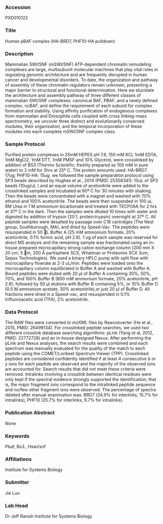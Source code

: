 ### Accession
PXD010122

### Title
Human pBAF complex (HA-BRD7, PHF10-HA pulldown)

### Description
Mammalian SWI/SNF (mSWI/SNF) ATP-dependent chromatin remodeling complexes are large, multisubunit molecular machines that play vital roles in regulating genomic architecture and are frequently disrupted in human cancer and developmental disorders. To date, the organization and pathway of assembly of these chromatin regulators remain unknown, presenting a major barrier to structural and functional determination. Here we elucidate the architecture and assembly pathway of three different classes of mammalian SWI/SNF complexes: canonical BAF, PBAF, and a newly defined complex, ncBAF, and define the requirement of each subunit for complex formation and stability. Using affinity purification of endogenous complexes from mammalian and Drosophila cells coupled with cross linking-mass spectrometry, we uncover three distinct and evolutionarily conserved modules, their organization, and the temporal incorporation of these modules into each complete mSWI/SNF complex class.

### Sample Protocol
Purified protein complexes in 25mM HEPES pH 7.6, 150 mM KCl, 1mM EDTA, 1mM MgCl2, 1mM DTT, 1mM PMSF and 10% Glycerol, were crosslinked by addition of BS3 (Thermo Scientific; freshly prepared as 100 mM in pure water) to 2 mM for 2hrs at 25º C. The protein amounts used: HA-BRD7: 17ug; PHF10-HA: 15ug. we followed the sample preparation protocol using SP3 beads described by Hughes et al., 2014 (PMID: 25358341): 10uL of SP3 beads (10ug/uL ) and an equal volume of acetonitrile were added to the crosslinked samples and incubated at 60º C for 30 minutes with shaking. Then the beads were concentrated with a magnet and washed with 70% ethanol and 100% acetonitrile. The beads were then suspended in 100 uL 8M Urea in 1 M ammonium bicarbonate and treated with TECP/IAA for 2 hrs at 37º C in the dark. Then the samples were diluted 10 times with water and digested by addition of trypsin (20:1, protein:trypsin) overnight at 37º C. All peptide samples were desalted by passage over C18 cartridges (The Nest group, Southborough, MA),  and dried by Speed-Vac. The peptides were resuspended in 50 L Buffer A (25 mM ammonium formate, 20% acetonitrile, 0.1% formic acid, pH 2.8). 1 ug of each sample was reserved for direct MS analysis and the remaining sample was fractionated using an in-house prepared microcapillary strong cation exchange column (200 mm X 20 cm; 5 m, 200 Å partisphere SCX, Whatman or Proteomix SCX 3um, Sepax Technologies). We used a binary HPLC pump with split flow with microcapillary flowrate at 2-3 uL/min.  Peptides were loaded onto the microcapillary column equilibrated in Buffer A and washed with Buffer A. Bound peptides were eluted with 20 μl of Buffer A containing 30%, 50%, 70%, and 100% Buffer B (800 mM ammonium formate, 20% acetonitrile, pH 2.8), followed by 50 μl elutions with Buffer B containing 5%, or 10% Buffer D (0.5 M ammonium acetate, 30% acetonitrile),or just 20 μl of Buffer D. All fractions were dried in a Speed-vac, and resuspended in 0.1% trifluoroacetic acid (TFA), 2% acetonitrile.

### Data Protocol
The RAW files were converted to mzXML files by Rawconverter (He et al., 2015, PMID: 26499134). For crosslinked peptide searches, we used two different crosslink database searching algorithms: pLink (Yang et al, 2012, PMID: 22772728) and an in-house designed Nexus.  After performing the pLink and Nexus analyses, the search results were combined and each spectrum was manually evaluated for the quality of the match to each peptide using the COMET/Lorikeet Spectrum Viewer (TPP). Crosslinked peptides are considered confidently identified if at least 4 consecutive b or y ions for each peptide are observed and the majority of the observed ions are accounted for. Search results that did not meet these criteria were removed. Intralinks involving a crosslink between identical residues were only kept if the spectral evidence strongly supported the identification; that is, the major fragment ions correspond to the intralinked peptide sequence and no/few other fragment ions were observed. The percentage of spectra deleted after manual examination was:   BRD7 (34.9% for interlinks, 15.7% for intralinks), PHF10 (25.7% for interlinks, 9.7% for intralinks).

### Publication Abstract
None

### Keywords
Pbaf, Bs3., Hswi/snf

### Affiliations
Institute for Systems Biology

### Submitter
Jie Luo

### Lab Head
Dr Jeff Ranish
Institute for Systems Biology


